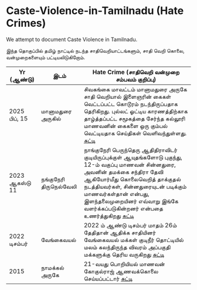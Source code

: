 # Caste-Violence-in-Tamilnadu (Hate Crimes)
We attempt to document Caste Violence in Tamilnadu.

இந்த தொகுப்பில் தமிழ் நாட்டில் நடந்த சாதிவெறியாட்டங்களும், சாதி வெறி கொலை, வன்முறைகளையும் பட்டியலிடுகிறோம்.

| Yr (ஆண்டு)| இடம்          |   Hate Crime (சாதிவெறி வன்முறை சம்பவம் குறிப்பு)                    |
|-----------|--------------|---------------------------------------------------------------|
|   2025  பிப், 15   | மானாமதுரை அருகில்   | சிவகங்கை மாவட்டம் மானாமதுரை அருகே சாதி வெறியால் இளைஞரின் கைகள் வெட்டப்பட்ட கொடூரம் நடந்திருப்பதாக தெரிகிறது. புல்லட் ஓட்டிய காரணத்திற்காக  தாழ்த்தப்பட்ட சமூகத்தை சேர்ந்த கல்லூரி மாணவனின் கைகளை ஒரு கும்பல் வெட்டியதாக செய்திகள் வெளிவந்துள்ளது.  [சுட்டி](https://www.dinakaran.com/sivaganga-casteism-youth-hands-cutting)  |
|  2023 ஆகஸ்டு 11| நங்குநேரி திருநெல்வேலி | நாங்குநேரி பெருந்தெரு ஆதிதிராவிடர் குடியிருப்புக்குள் ஆயுதங்களோடு புகுந்து, 12-ம் வகுப்பு மாணவன் சின்னதுரை, அவனின் தமக்கை சந்திரா தேவி ஆகியோர்மீது கொலைவெறித் தாக்குதல் நடத்தியவர்கள், சின்னதுரையுடன் படிக்கும் மாணவர்கள்தான் என்பது, இளந்தலைமுறையினர் எவ்வாறு இங்கே வளர்க்கப்படுகின்றனர் என்பதை உணர்த்துகிறது [சுட்டி](https://www.vikatan.com/government-and-politics/vck-leader-thol-thirumavalavan-condemned-nanguneri-cast-issue)
|  2022 டிசம்பர் |   வேங்கைவயல் | 2022 ம் ஆண்டு டிசம்பர் மாதம் 26ம் தேதிதான் ஆதிக்க சாதியினர் வேங்கைவயல் மக்கள் குடிநீர் தொட்டியில் மலம் கலந்திருந்த விவரம் அப்பகுதி மக்களுக்கு தெரிய வருகிறது [சுட்டி](https://senthalam.com/1242) |
|  2015     | நாமக்கல் அருகே |  21-வயது  பொறியியல் மாணவன் கோகுல்ராஜ் ஆணவக்கொலை செய்யப்பட்டார் [சுட்டி](https://www.thehindu.com/news/national/tamil-nadu/explained-what-is-the-dalit-youth-gokulraj-murder-case-in-tn-namakkal-all-about/article66922944.ece) | 
